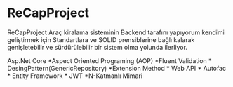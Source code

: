 # ReCapProject
ReCapProject Araç kiralama sisteminin Backend tarafını yapıyorum kendimi geliştirmek için Standartlara ve SOLID prensiblerine bağlı kalarak genişletebilir ve sürdürülebilir bir sistem olma yolunda ilerliyor.

Asp.Net Core *Aspect Oriented Programing (AOP) *Fluent Validation * DesingPattern(GenericRepository) *Extension Method * Web API * Autofac * Entity Framework * JWT *N-Katmanlı Mimari
